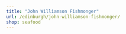```yaml
---
title: "John Williamson Fishmonger"
url: /edinburgh/john-williamson-fishmonger/
shop: seafood
---
```

